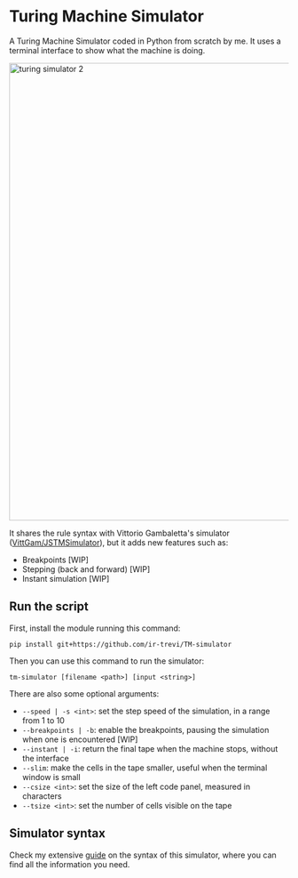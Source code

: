 # Turing Machine Simulator

A Turing Machine Simulator coded in Python from scratch by me. It uses a terminal interface to show what the machine is doing.

<img width="1538" height="823" alt="turing simulator 2" src="https://github.com/user-attachments/assets/6ee778df-ca1a-4100-8fbe-b5238f3cf35d" />

It shares the rule syntax with Vittorio Gambaletta's simulator ([VittGam/JSTMSimulator](https://github.com/VittGam/JSTMSimulator)), but it adds new features such as:
- Breakpoints [WIP]
- Stepping (back and forward) [WIP]
- Instant simulation [WIP]

## Run the script
First, install the module running this command:
```
pip install git+https://github.com/ir-trevi/TM-simulator
```
Then you can use this command to run the simulator:
```
tm-simulator [filename <path>] [input <string>]
```
There are also some optional arguments:
- `--speed | -s <int>`: set the step speed of the simulation, in a range from 1 to 10
- `--breakpoints | -b`: enable the breakpoints, pausing the simulation when one is encountered [WIP]
- `--instant | -i`: return the final tape when the machine stops, without the interface
- `--slim`: make the cells in the tape smaller, useful when the terminal window is small
- `--csize <int>`: set the size of the left code panel, measured in characters
- `--tsize <int>`: set the number of cells visible on the tape

## Simulator syntax
Check my extensive [guide](syntax.md) on the syntax of this simulator, where you can find all the information you need.
